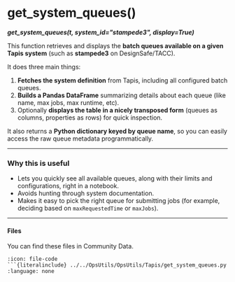 # get_system_queues()
***get_system_queues(t, system_id="stampede3", display=True)***


This function retrieves and displays the **batch queues available on a given Tapis system** (such as **stampede3** on DesignSafe/TACC).

It does three main things:

1. **Fetches the system definition** from Tapis, including all configured batch queues.
2. **Builds a Pandas DataFrame** summarizing details about each queue (like name, max jobs, max runtime, etc).
3. Optionally **displays the table in a nicely transposed form** (queues as columns, properties as rows) for quick inspection.

It also returns a **Python dictionary keyed by queue name**, so you can easily access the raw queue metadata programmatically.

---

### Why this is useful

* Lets you quickly see all available queues, along with their limits and configurations, right in a notebook.
* Avoids hunting through system documentation.
* Makes it easy to pick the right queue for submitting jobs (for example, deciding based on `maxRequestedTime` or `maxJobs`).

---

#### Files
You can find these files in Community Data.

```{dropdown} get_system_queues.py
:icon: file-code
```{literalinclude} ../../OpsUtils/OpsUtils/Tapis/get_system_queues.py
:language: none
```

